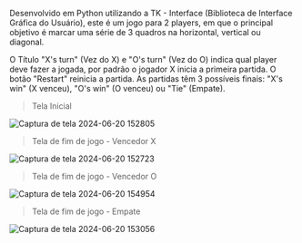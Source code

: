 Desenvolvido em Python utilizando a TK - Interface (Biblioteca de Interface Gráfica do Usuário), este é um jogo para 2 players, 
em que o principal objetivo é marcar uma série de 3 quadros na horizontal, vertical ou diagonal.

O Título "X's turn" (Vez do X) e "O's turn" (Vez do O) indica qual player deve fazer a jogada, por padrão o jogador X inicia a primeira partida.
O botão "Restart" reinicia a partida.
As partidas têm 3 possíveis finais: "X's win" (X venceu), "O's win" (O venceu) ou "Tie" (Empate).

> Tela Inicial

![Captura de tela 2024-06-20 152805](https://github.com/Sullara/Jogo-da-Velha/assets/146398676/61942b34-9716-4796-9259-3e1311ea899c)

> Tela de fim de jogo - Vencedor X

![Captura de tela 2024-06-20 152723](https://github.com/Sullara/Jogo-da-Velha/assets/146398676/93ce9221-9f4f-4bc1-9fe5-a76e335dd998)

> Tela de fim de jogo - Vencedor O

![Captura de tela 2024-06-20 154954](https://github.com/Sullara/Jogo-da-Velha/assets/146398676/f0b6e490-11d8-4700-99bb-2c8d3bae3c68)

> Tela de fim de jogo - Empate

![Captura de tela 2024-06-20 153056](https://github.com/Sullara/Jogo-da-Velha/assets/146398676/f2771b68-d323-4692-9cc7-2720ea46ed65)
